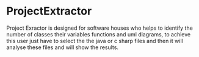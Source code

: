 # ProjectExtractor
Project Exractor is designed for software houses who helps to identify the number of classes their variables functions and uml diagrams, to achieve this user just have to select the the java or c sharp files and then it will analyse these files and will show the results.
